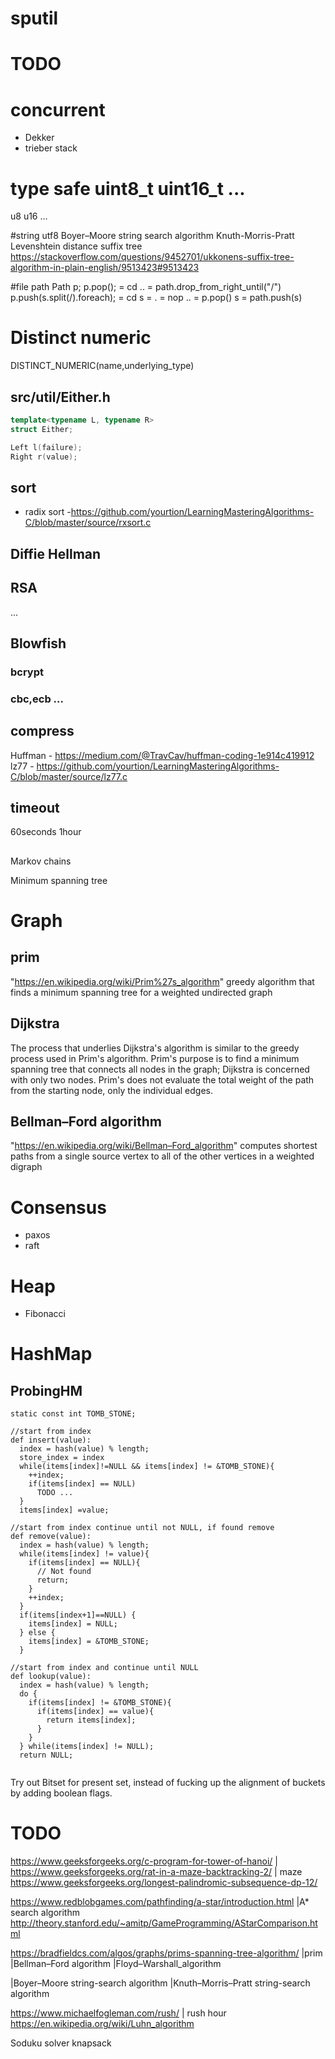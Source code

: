 # sputil

# TODO
# concurrent
- Dekker
- trieber stack

# type safe uint8_t uint16_t ...
u8
u16
...

#string
utf8
Boyer–Moore string search algorithm
Knuth-Morris-Pratt
Levenshtein distance
suffix tree https://stackoverflow.com/questions/9452701/ukkonens-suffix-tree-algorithm-in-plain-english/9513423#9513423

#file path
			Path p;
			p.pop(); = cd .. = path.drop_from_right_until("/")
			p.push(s.split(/).foreach); = cd s = . = nop
													.. = p.pop()
													s  = path.push(s)

# Distinct numeric
DISTINCT_NUMERIC(name,underlying_type)

## src/util/Either.h
```cpp
template<typename L, typename R>
struct Either;

Left l(failure);
Right r(value);
```

## sort
- radix sort -https://github.com/yourtion/LearningMasteringAlgorithms-C/blob/master/source/rxsort.c

## Diffie Hellman
## RSA
...

## Blowfish
### bcrypt
### cbc,ecb ...

## compress
Huffman - https://medium.com/@TravCav/huffman-coding-1e914c419912
lz77 - https://github.com/yourtion/LearningMasteringAlgorithms-C/blob/master/source/lz77.c


## timeout
60seconds
1hour


##
Markov chains

Minimum spanning tree

# Graph
## prim
"https://en.wikipedia.org/wiki/Prim%27s_algorithm"
greedy algorithm that finds a minimum spanning tree for a weighted undirected
graph

## Dijkstra
The process that underlies Dijkstra's algorithm is similar to the greedy process
used in Prim's algorithm. Prim's purpose is to find a minimum spanning tree that
connects all nodes in the graph; Dijkstra is concerned with only two nodes.
Prim's does not evaluate the total weight of the path from the starting node,
only the individual edges.


## Bellman–Ford algorithm
"https://en.wikipedia.org/wiki/Bellman–Ford_algorithm"
computes shortest paths from a single source vertex to all of the other vertices
in a weighted digraph

# Consensus
- paxos
- raft

# Heap
- Fibonacci

# HashMap
## ProbingHM
```
static const int TOMB_STONE;

//start from index 
def insert(value):
  index = hash(value) % length;
  store_index = index
  while(items[index]!=NULL && items[index] != &TOMB_STONE){
    ++index;
    if(items[index] == NULL)
      TODO ...
  }
  items[index] =value;

//start from index continue until not NULL, if found remove
def remove(value):
  index = hash(value) % length;
  while(items[index] != value){
    if(items[index] == NULL){
      // Not found
      return;
    }
    ++index;
  }
  if(items[index+1]==NULL) {
    items[index] = NULL;
  } else {
    items[index] = &TOMB_STONE;
  }

//start from index and continue until NULL
def lookup(value):
  index = hash(value) % length;
  do {
    if(items[index] != &TOMB_STONE){
      if(items[index] == value){
        return items[index];
      }
    }
  } while(items[index] != NULL);
  return NULL;


```
Try out Bitset for present set, instead of fucking up the alignment of buckets
by adding boolean flags.

# TODO
https://www.geeksforgeeks.org/c-program-for-tower-of-hanoi/ |
https://www.geeksforgeeks.org/rat-in-a-maze-backtracking-2/ | maze
https://www.geeksforgeeks.org/longest-palindromic-subsequence-dp-12/

https://www.redblobgames.com/pathfinding/a-star/introduction.html |A* search algorithm
http://theory.stanford.edu/~amitp/GameProgramming/AStarComparison.html

https://bradfieldcs.com/algos/graphs/prims-spanning-tree-algorithm/ |prim
|Bellman–Ford algorithm
|Floyd–Warshall_algorithm

|Boyer–Moore string-search algorithm
|Knuth–Morris–Pratt string-search algorithm

https://www.michaelfogleman.com/rush/ | rush hour
https://en.wikipedia.org/wiki/Luhn_algorithm

Soduku solver
knapsack
